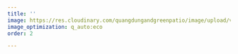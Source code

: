 ```yaml
---
title: ''
image: https://res.cloudinary.com/quangdungandgreenpatio/image/upload/v1575621688/posts/DSC07288_kzef3s.jpg
image_optimization: q_auto:eco
order: 2

---
```

